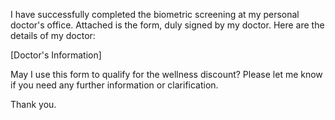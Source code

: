 I have successfully completed the biometric screening at my personal doctor's office. Attached is the form, duly signed by my doctor. Here are the details of my doctor:

[Doctor's Information]

May I use this form to qualify for the wellness discount? Please let me know if you need any further information or clarification.

Thank you.
